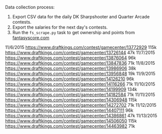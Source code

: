 Data collection process:
1. Export CSV data for the daily DK Sharpshooter and Quarter Arcade contests.
2. Export the salaries for the next day's contests.
3. Run the `fs_scrape.py` task to get ownership and points from [fantasyscore.com](http://fantasyscore.com/top-players/basketball)

11/6/2015
https://www.draftkings.com/contest/gamecenter/13772929 115k
https://www.draftkings.com/contest/gamecenter/13726144 47k
11/7/2015
https://www.draftkings.com/contest/gamecenter/13876064 96k
https://www.draftkings.com/contest/gamecenter/13847836 71k
11/8/2015
https://www.draftkings.com/contest/gamecenter/13986906 38k
https://www.draftkings.com/contest/gamecenter/13956848 19k
11/9/2015
https://www.draftkings.com/contest/gamecenter/14126210 96k
https://www.draftkings.com/contest/gamecenter/14116266 71k
11/10/2015
https://www.draftkings.com/contest/gamecenter/14199909 134k
https://www.draftkings.com/contest/gamecenter/14182584 71k
11/11/2015
https://www.draftkings.com/contest/gamecenter/14306948 115k
https://www.draftkings.com/contest/gamecenter/14272702 71k
11/12/2015
https://www.draftkings.com/contest/gamecenter/14407111 96k
https://www.draftkings.com/contest/gamecenter/14386861 47k
11/13/2015
https://www.draftkings.com/contest/gamecenter/14506050 115k
https://www.draftkings.com/contest/gamecenter/14463982 71k
